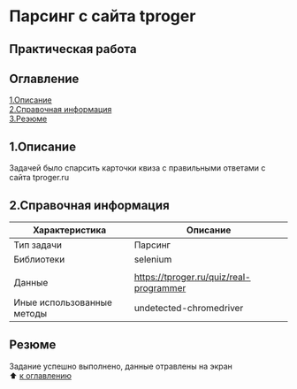 # Парсинг с сайта tproger
Практическая работа
---------
## Оглавление
[1.Описание]()   
[2.Справочная информация]()   
[3.Реэюме]()

## 1.Описание 
Задачей было спарсить карточки квиза с правильными ответами с сайта tproger.ru

## 2.Справочная информация
|Характеристика| Описание |
|-|-|
| Тип задачи | Парсинг |
| Библиотеки | selenium|
|<!-- -->|<!-- -->|
| Данные | https://tproger.ru/quiz/real-programmer |
| Иные использованные методы |undetected-chromedriver|

## Резюме
Задание успешно выполнено, данные отравлены на экран    
:arrow_up: [к оглавлению]()
